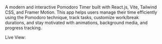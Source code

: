 A modern and interactive Pomodoro Timer built with React.js, Vite, Tailwind CSS, and Framer Motion. This app helps users manage their time efficiently using the Pomodoro technique, track tasks, customize work/break durations, and stay motivated with animations, background media, and progress tracking.

Live View: 
